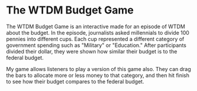# The WTDM Budget Game

The WTDM Budget Game is an interactive made for an episode of WTDM about the budget. In the episode, journalists asked millennials to divide 100 pennies into different cups. Each cup represented a different category of government spending such as "Military" or "Education." After participants divided their dollar, they were shown how similar their budget is to the federal budget.

My game allows listeners to play a version of this game also. They can drag the bars to allocate more or less money to that category, and then hit finish to see how their budget compares to the federal budget.